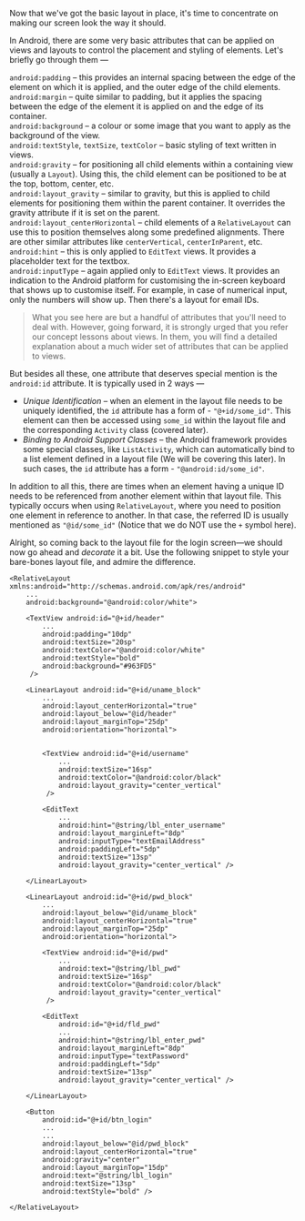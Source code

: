 Now that we've got the basic layout in place, it's time to concentrate on making our screen look
the way it should.  

In Android, there are some very basic attributes that can be applied on views and layouts to control
the placement and styling of elements. Let's briefly go through them &mdash;

`android:padding` &ndash; this provides an internal spacing between the edge of the element on which
it is applied, and the outer edge of the child elements.  
`android:margin` &ndash; quite similar to padding, but it applies the spacing between the edge of the 
element it is applied on and the edge of its container.  
`android:background` &ndash; a colour or some image that you want to apply as the background of the 
view.  
`android:textStyle`, `textSize`, `textColor` &ndash; basic styling of text written in views.  
`android:gravity` &ndash; for positioning all child elements within a containing view (usually a `Layout`).
Using this, the child element can be positioned to be at the top, bottom, center, etc.  
`android:layout_gravity` &ndash; similar to gravity, but this is applied to child elements for positioning
them within the parent container. It overrides the gravity attribute if it is set on the parent.  
`android:layout_centerHorizontal` &ndash; child elements of a `RelativeLayout` can use this to position
themselves along some predefined alignments. There are other similar attributes like `centerVertical`,
`centerInParent`, etc.  
`android:hint` &ndash; this is only applied to `EditText` views. It provides a placeholder text for the 
textbox.  
`android:inputType` &ndash; again applied only to `EditText` views. It provides an indication to the Android
platform for customising the in-screen keyboard that shows up to customise itself. For example, in case of 
numerical input, only the numbers will show up. Then there's a layout for email IDs.  

>What you see here are but a handful of attributes that you'll need to deal with. However, going forward, it
is strongly urged that you refer our concept lessons about views. In them, you will find a detailed explanation
about a much wider set of attributes that can be applied to views.

But besides all these, one attribute that deserves special mention is the `android:id` attribute. It is 
typically used in 2 ways &mdash;  

* *Unique Identification* &ndash; when an element in the layout file needs to be uniquely identified, the
`id` attribute has a form of - `"@+id/some_id"`. This element can then be accessed using `some_id` within
the layout file and the corresponding `Activity` class (covered later).  
* *Binding to Android Support Classes* &ndash; the Android framework provides some special classes, like 
`ListActivity`, which can automatically bind to a list element defined in a layout file (We will be covering
this later). In such cases, the `id` attribute has a form - `"@android:id/some_id"`.  

In addition to all this, there are times when an element having a unique ID needs to be referenced from another
element within that layout file. This typically occurs when using `RelativeLayout`, where you need to position
one element in reference to another. In that case, the referred ID is usually mentioned as `"@id/some_id"` (Notice
that we do NOT use the `+` symbol here). 

Alright, so coming back to the layout file for the login screen&mdash;we should now go ahead and *decorate* it a bit.
Use the following snippet to style your bare-bones layout file, and admire the difference.  

    <RelativeLayout xmlns:android="http://schemas.android.com/apk/res/android"
        ...
        android:background="@android:color/white">
        
        <TextView android:id="@+id/header"
            ...
            android:padding="10dp"
            android:textSize="20sp"
            android:textColor="@android:color/white"
            android:textStyle="bold"
            android:background="#963FD5"
         />
        
        <LinearLayout android:id="@+id/uname_block"
            ...
            android:layout_centerHorizontal="true"
            android:layout_below="@id/header"
            android:layout_marginTop="25dp"        
            android:orientation="horizontal">


            <TextView android:id="@+id/username"
                ...
                android:textSize="16sp"
                android:textColor="@android:color/black"
                android:layout_gravity="center_vertical"
             />
            
            <EditText
                ...
                android:hint="@string/lbl_enter_username"
                android:layout_marginLeft="8dp"
                android:inputType="textEmailAddress"
                android:paddingLeft="5dp"
                android:textSize="13sp"
                android:layout_gravity="center_vertical" />
            
        </LinearLayout>
        
        <LinearLayout android:id="@+id/pwd_block"
            ...
            android:layout_below="@id/uname_block"
            android:layout_centerHorizontal="true"
            android:layout_marginTop="25dp"        
            android:orientation="horizontal">
        
            <TextView android:id="@+id/pwd"
                ...
                android:text="@string/lbl_pwd"
                android:textSize="16sp"
                android:textColor="@android:color/black"
                android:layout_gravity="center_vertical"
             />
            
            <EditText
                android:id="@+id/fld_pwd"
                ...
                android:hint="@string/lbl_enter_pwd"
                android:layout_marginLeft="8dp"
                android:inputType="textPassword"
                android:paddingLeft="5dp"
                android:textSize="13sp"
                android:layout_gravity="center_vertical" />
            
        </LinearLayout>
        
        <Button
            android:id="@+id/btn_login"
            ...
            ...
            android:layout_below="@id/pwd_block"
            android:layout_centerHorizontal="true"
            android:gravity="center"
            android:layout_marginTop="15dp"
            android:text="@string/lbl_login"
            android:textSize="13sp"
            android:textStyle="bold" />

    </RelativeLayout>
